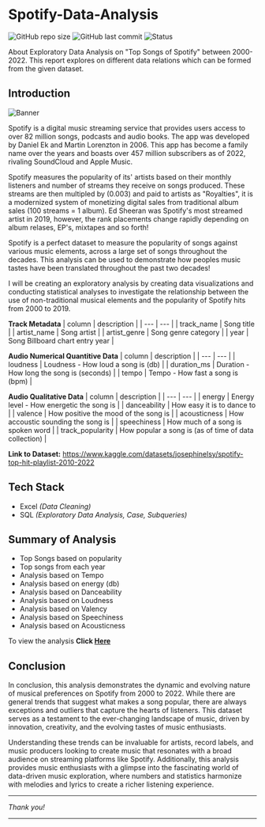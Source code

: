 # Spotify-Data-Analysis

![GitHub repo size](https://img.shields.io/github/repo-size/Syed-Sarfaraz-Ahmed/Spotify-Data-Analysis?logo=github)
![GitHub last commit](https://custom-icon-badges.demolab.com/github/last-commit/Syed-Sarfaraz-Ahmed/Spotify-Data-Analysis?logo=history&logoColor=white)
![Status](https://img.shields.io/badge/Status-Completed-brightgreen?logo=github) 

About Exploratory Data Analysis on "Top Songs of Spotify" between 2000-2022. This report explores on different data relations which can be formed from the given dataset.

## Introduction

![Banner](https://logosmarcas.net/wp-content/uploads/2020/09/Spotify-Emblema.png)

Spotify is a digital music streaming service that provides users access to over 82 million songs, podcasts and audio books. The app was developed by Daniel Ek and Martin Lorenzton in 2006. This app has become a family name over the years and boasts over 457 million subscribers as of 2022, rivaling SoundCloud and Apple Music. 

Spotify measures the popularity of its' artists based on their monthly listeners and number of streams they receive on songs produced. These streams are then multipled by (0.003) and paid to artists as "Royalties", it is a modernized system of monetizing digital sales from traditional album sales (100 streams = 1 album). Ed Sheeran was Spotify's most streamed artist in 2019, however, the rank placements change rapidly depending on album relases, EP's, mixtapes and so forth!

Spotify is a perfect dataset to measure the popularity of songs against various music elements, across a large set of songs throughout the decades. This analysis can be used to demonstrate how peoples music tastes have been translated throughout the past two decades!

I will be creating an exploratory analysis by creating data visualizations and conducting statistical analyses to investigate the relationship between the use of non-traditional musical elements and the popularity of Spotify hits from 2000 to 2019.

**Track Metadata**
| column | description |
| --- | --- |
| track_name | Song title |
| artist_name | Song artist |
| artist_genre | Song genre category |
| year | Song Billboard chart entry year |

**Audio Numerical Quantitive Data**
| column | description |
| --- | --- |
| loudness | Loudness - How loud a song is (db) |
| duration_ms | Duration - How long the song is (seconds) |
| tempo | Tempo - How fast a song is (bpm) |

**Audio Qualitative Data**
| column | description |
| --- | --- |
| energy | Energy level - How energetic the song is |
| danceability | How easy it is to dance to |
| valence | How positive the mood of the song is |
| acousticness | How accoustic sounding the song is |
| speechiness | How much of a song is spoken word |
| track_popularity |  How popular a song is (as of time of data collection) |

**Link to Dataset:** https://www.kaggle.com/datasets/josephinelsy/spotify-top-hit-playlist-2010-2022


## Tech Stack 
- Excel *(Data Cleaning)*
- SQL *(Exploratory Data Analysis, Case, Subqueries)*

## Summary of Analysis
- Top Songs based on popularity
- Top songs from each year
- Analysis based on Tempo
- Analysis based on energy (db)
- Analysis based on Danceability
- Analysis based on Loudness
- Analysis based on Valency
- Analysis based on Speechiness
- Analysis based on Acousticness

To view the analysis **Click [Here]()**

## Conclusion
In conclusion, this analysis demonstrates the dynamic and evolving nature of musical preferences on Spotify from 2000 to 2022. While there are general trends that suggest what makes a song popular, there are always exceptions and outliers that capture the hearts of listeners. This dataset serves as a testament to the ever-changing landscape of music, driven by innovation, creativity, and the evolving tastes of music enthusiasts.

Understanding these trends can be invaluable for artists, record labels, and music producers looking to create music that resonates with a broad audience on streaming platforms like Spotify. Additionally, this analysis provides music enthusiasts with a glimpse into the fascinating world of data-driven music exploration, where numbers and statistics harmonize with melodies and lyrics to create a richer listening experience.

***
*Thank you!*
***
